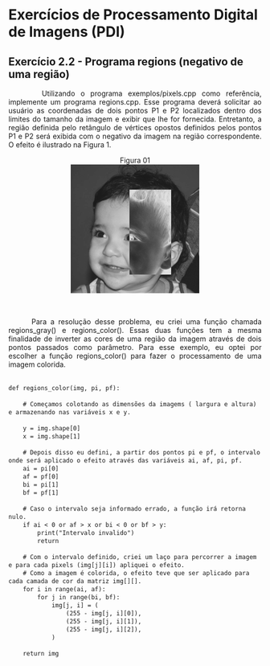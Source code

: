 # Exercícios de Processamento Digital de Imagens (PDI)

## Exercício 2.2 - Programa regions (negativo de uma região)

<p align = "Justify">&nbsp &nbsp &nbsp Utilizando o programa exemplos/pixels.cpp como referência, implemente um programa regions.cpp. Esse programa deverá solicitar ao usuário as coordenadas de dois pontos P1 e P2 localizados dentro dos limites do tamanho da imagem e exibir que lhe for fornecida. Entretanto, a região definida pelo retângulo de vértices opostos definidos pelos pontos P1 e P2 será exibida com o negativo da imagem na região correspondente. O efeito é ilustrado na Figura 1.
</p>
<p align = "CENTER">Figura 01 </br> <img src="/README_FILES/Imagens_geral/Exemplo 2.2.png"></p>

</br>

<p align = "Justify">&nbsp &nbsp &nbsp Para a resolução desse problema, eu criei uma função chamada regions_gray() e regions_color(). Essas duas funções tem a mesma finalidade de inverter as cores de uma região da imagem através de dois pontos passados como parâmetro. Para esse exemplo, eu optei por escolher a função regions_color() para fazer o processamento de uma imagem colorida. 
</p>

```

def regions_color(img, pi, pf):

    # Começamos colotando as dimensões da imagems ( largura e altura) e armazenando nas variáveis x e y.

    y = img.shape[0]
    x = img.shape[1]

    # Depois disso eu defini, a partir dos pontos pi e pf, o intervalo onde será aplicado o efeito através das variáveis ai, af, pi, pf.
    ai = pi[0]
    af = pf[0]
    bi = pi[1]
    bf = pf[1]

    # Caso o intervalo seja informado errado, a função irá retorna nulo.
    if ai < 0 or af > x or bi < 0 or bf > y:
        print("Intervalo invalido")
        return

    # Com o intervalo definido, criei um laço para percorrer a imagem e para cada pixels (img[j][i]) apliquei o efeito.
    # Como a imagem é colorida, o efeito teve que ser aplicado para cada camada de cor da matriz img[][].
    for i in range(ai, af):
        for j in range(bi, bf):
            img[j, i] = (
                (255 - img[j, i][0]),
                (255 - img[j, i][1]),
                (255 - img[j, i][2]),
            )

    return img
```
